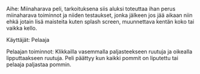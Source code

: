 Aihe: Miinaharava peli, tarkoituksena siis aluksi toteuttaa ihan perus miinaharava toiminnot ja niiden testaukset, jonka jälkeen jos jää aikaan niin ehkä jotain lisä maisteita kuten splash screen, muunnettava kentän koko tai vaikka kello.

Käyttäjät: Pelaaja

Pelaajan toiminnot: Klikkailla vasemmalla paljasteekseen ruutuja ja oikealla lipputtaakseen ruutuja. Peli päättyy kun kaikki pommit on liputettu tai pelaaja paljastaa pommin.